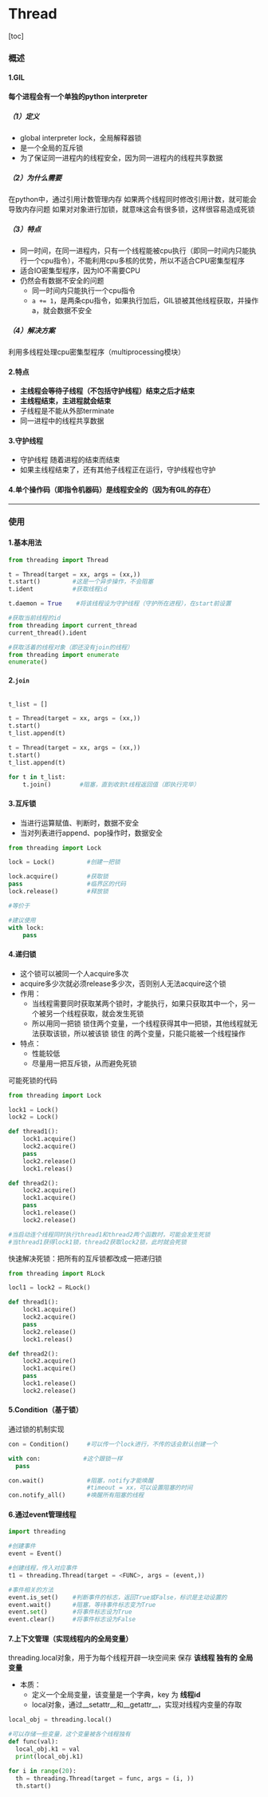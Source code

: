 # Thread
[toc]
### 概述

#### 1.GIL

**每个进程会有一个单独的python interpreter**

##### （1）定义
* global interpreter lock，全局解释器锁
* 是一个全局的互斥锁
* 为了保证同一进程内的线程安全，因为同一进程内的线程共享数据


##### （2）为什么需要
在python中，通过引用计数管理内存
如果两个线程同时修改引用计数，就可能会导致内存问题
如果对对象进行加锁，就意味这会有很多锁，这样很容易造成死锁

##### （3）特点
* 同一时间，在同一进程内，只有一个线程能被cpu执行（即同一时间内只能执行一个cpu指令），不能利用cpu多核的优势，所以不适合CPU密集型程序
* 适合IO密集型程序，因为IO不需要CPU
* 仍然会有数据不安全的问题
  * 同一时间内只能执行一个cpu指令
  * `a += 1`，是两条cpu指令，如果执行加后，GIL锁被其他线程获取，并操作a，就会数据不安全

##### （4）解决方案
利用多线程处理cpu密集型程序（multiprocessing模块）

#### 2.特点
* **主线程会等待子线程（不包括守护线程）结束之后才结束**
* **主线程结束，主进程就会结束**
* 子线程是不能从外部terminate
* 同一进程中的线程共享数据

#### 3.守护线程
* 守护线程 随着进程的结束而结束
* 如果主线程结束了，还有其他子线程正在运行，守护线程也守护

#### 4.单个操作码（即指令机器码）是线程安全的（因为有GIL的存在）

***

### 使用
#### 1.基本用法
```python
from threading import Thread

t = Thread(target = xx, args = (xx,))
t.start()         #这是一个异步操作，不会阻塞
t.ident           #获取线程id

t.daemon = True    #将该线程设为守护线程（守护所在进程），在start前设置
```
```python
#获取当前线程的id
from threading import current_thread
current_thread().ident

#获取活着的线程对象（即还没有join的线程）
from threading import enumerate
enumerate()
```

#### 2.`join`
```python

t_list = []

t = Thread(target = xx, args = (xx,))
t.start()
t_list.append(t)

t = Thread(target = xx, args = (xx,))
t.start()
t_list.append(t)

for t in t_list:
    t.join()        #阻塞，直到收到t线程返回值（即执行完毕）
```

#### 3.互斥锁
* 当进行运算赋值、判断时，数据不安全
* 当对列表进行append、pop操作时，数据安全
```python
from threading import Lock

lock = Lock()         #创建一把锁

lock.acquire()        #获取锁
pass                  #临界区的代码
lock.release()        #释放锁

#等价于

#建议使用
with lock:
    pass
```

#### 4.递归锁
* 这个锁可以被同一个人acquire多次
* acquire多少次就必须release多少次，否则别人无法acquire这个锁
* 作用：
  * 当线程需要同时获取某两个锁时，才能执行，如果只获取其中一个，另一个被另一个线程获取，就会发生死锁
  * 所以用同一把锁 锁住两个变量，一个线程获得其中一把锁，其他线程就无法获取该锁，所以被该锁 锁住 的两个变量，只能只能被一个线程操作
* 特点：
  * 性能较低
  * 尽量用一把互斥锁，从而避免死锁

可能死锁的代码
```python
from threading import Lock

lock1 = Lock()
lock2 = Lock()

def thread1():
    lock1.acquire()
    lock2.acquire()
    pass
    lock2.release()
    lock1.releas()

def thread2():
    lock2.acquire()
    lock1.acquire()
    pass
    lock1.release()
    lock2.release()

#当启动连个线程同时执行thread1和thread2两个函数时，可能会发生死锁
#当thread1获得lock1锁，thread2获取lock2锁，此时就会死锁

```

快速解决死锁：把所有的互斥锁都改成一把递归锁
```python
from threading import RLock

locl1 = lock2 = RLock()

def thread1():
    lock1.acquire()
    lock2.acquire()
    pass
    lock2.release()
    lock1.releas()

def thread2():
    lock2.acquire()
    lock1.acquire()
    pass
    lock1.release()
    lock2.release()

```

#### 5.Condition（基于锁）
通过锁的机制实现
```python
con = Condition()     #可以传一个lock进行，不传的话会默认创建一个

with con:            #这个跟锁一样
  pass

con.wait()            #阻塞，notify才能唤醒
                      #timeout = xx，可以设置阻塞的时间
con.notify_all()      #唤醒所有阻塞的线程
```

#### 6.通过event管理线程
```python
import threading

#创建事件
event = Event()

#创建线程，传入对应事件
t1 = threading.Thread(target = <FUNC>, args = (event,))

#事件相关的方法
event.is_set()    #判断事件的标志，返回True或False，标识是主动设置的
event.wait()      #阻塞，等待事件标志变为True
event.set()       #将事件标志设为True
event.clear()     #将事件标志设为False
```

#### 7.上下文管理（实现线程内的全局变量）
threading.local对象，用于为每个线程开辟一块空间来 保存 **该线程 独有的 全局变量**
* 本质：
  * 定义一个全局变量，该变量是一个字典，key 为 **线程id**
  * local对象，通过__setattr__和__getattr__，实现对线程内变量的存取
```python
local_obj = threading.local()

#可以存储一些变量，这个变量被各个线程独有
def func(val):
  local_obj.k1 = val
  print(local_obj.k1)

for i in range(20):
  th = threading.Thread(target = func, args = (i, ))
  th.start()
```

